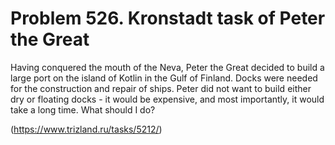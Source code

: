 # Problem 526. Kronstadt task of Peter the Great

Having conquered the mouth of the Neva, Peter the Great decided to build a large port on the island of Kotlin in the Gulf of Finland. Docks were needed for the construction and repair of ships. Peter did not want to build either dry or floating docks - it would be expensive, and most importantly, it would take a long time. What should I do?

(https://www.trizland.ru/tasks/5212/)
